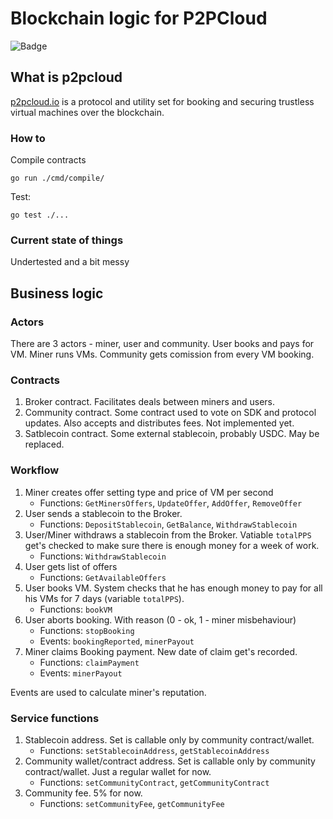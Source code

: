 # Blockchain logic for P2PCloud

![Badge](https://github.com/p2pcloud/protocol/actions/workflows/go.yml/badge.svg)


## What is p2pcloud
[p2pcloud.io](https://p2pcloud.io) is a protocol and utility set for booking and securing trustless virtual machines over the blockchain.

### How to 
Compile contracts
```
go run ./cmd/compile/
```
Test:
```
go test ./...
```
### Current state of things
Undertested and a bit messy

## Business logic

### Actors
There are 3 actors - miner, user and community. User books and pays for VM. Miner runs VMs. Community gets comission from every VM booking. 

### Contracts
1. Broker contract. Facilitates deals between miners and users.
2. Community contract. Some contract used to vote on SDK and protocol updates. Also accepts and distributes fees. Not implemented yet.
3. Satblecoin contract. Some external stablecoin, probably USDC. May be replaced.

### Workflow
1. Miner creates offer setting type and price of VM per second
    - Functions: `GetMinersOffers`, `UpdateOffer`, `AddOffer`, `RemoveOffer`
1. User sends a stablecoin to the Broker.
    - Functions: `DepositStablecoin`, `GetBalance`, `WithdrawStablecoin`
1. User/Miner withdraws a stablecoin from the Broker. Vatiable `totalPPS` get's checked to make sure there is enough money for a week of work.
    - Functions: `WithdrawStablecoin`
1. User gets list of offers
    - Functions: `GetAvailableOffers`
1. User books VM. System checks that he has enough money to pay for all his VMs for 7 days (variable `totalPPS`).
    - Functions: `bookVM`
1. User aborts booking. With reason (0 - ok, 1 - miner misbehaviour)
    - Functions: `stopBooking` 
    - Events: `bookingReported`, `minerPayout`
1. Miner claims Booking payment. New date of claim get's recorded. 
    - Functions: `claimPayment`
    - Events: `minerPayout`

Events are used to calculate miner's reputation.

### Service functions
1. Stablecoin address. Set is callable only by community contract/wallet.
    - Functions: `setStablecoinAddress`, `getStablecoinAddress`
1. Community wallet/contract address. Set is callable only by community contract/wallet. Just a regular wallet for now.
    - Functions: `setCommunityContract`, `getCommunityContract`
1. Community fee. 5% for now.
    - Functions: `setCommunityFee`, `getCommunityFee`
